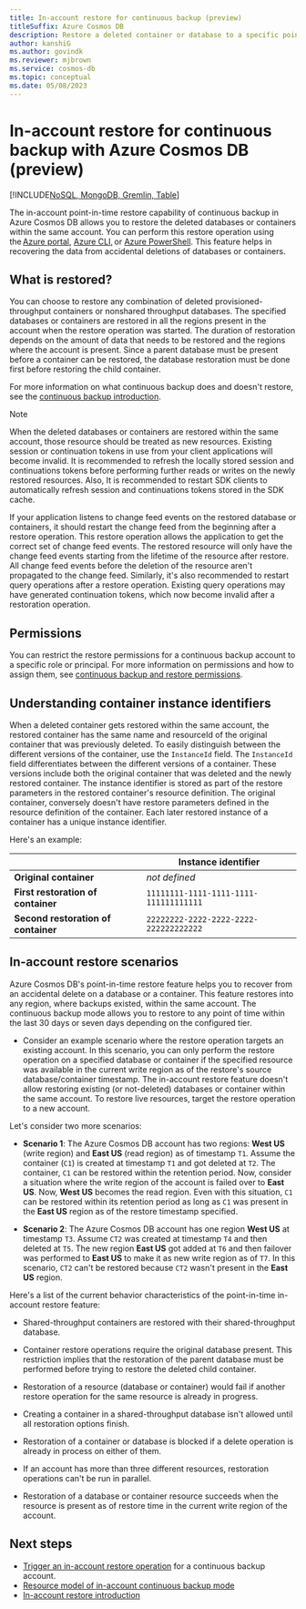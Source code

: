 ```yaml
---
title: In-account restore for continuous backup (preview)
titleSuffix: Azure Cosmos DB
description: Restore a deleted container or database to a specific point in time and the same Azure Cosmos DB account.
author: kanshiG
ms.author: govindk
ms.reviewer: mjbrown
ms.service: cosmos-db
ms.topic: conceptual
ms.date: 05/08/2023
---
```


# In-account restore for continuous backup with Azure Cosmos DB (preview)

[!INCLUDE[NoSQL, MongoDB, Gremlin, Table](includes/appliesto-nosql-mongodb-gremlin-table.md)]

The in-account point-in-time restore capability of continuous backup in Azure Cosmos DB allows you to restore the deleted databases or containers within the same account. You can perform this restore operation using the [Azure portal](how-to-restore-in-account-continuous-backup.md?tabs=azure-portal&pivots=api-nosql), [Azure CLI](how-to-restore-in-account-continuous-backup.md?tabs=azure-cli&pivots=api-nosql), or [Azure PowerShell](how-to-restore-in-account-continuous-backup.md?tabs=azure-powershell&pivots=api-nosql). This feature helps in recovering the data from accidental deletions of databases or containers.

## What is restored?

You can choose to restore any combination of deleted provisioned-throughput containers or nonshared throughput databases. The specified databases or containers are restored in all the regions present in the account when the restore operation was started. The duration of restoration depends on the amount of data that needs to be restored and the regions where the account is present. Since a parent database must be present before a container can be restored, the database restoration must be done first before restoring the child container.

For more information on what continuous backup does and doesn't restore, see the [continuous backup introduction](continuous-backup-restore-introduction.md).

> [!NOTE]
> When the deleted databases or containers are restored within the same account, those resource should be treated as new resources. Existing session or continuation tokens in use from your client applications will become invalid. It is recommended to refresh the locally stored session and continuations tokens before performing further reads or writes on the newly restored resources. Also, It is recommended to restart SDK clients to automatically refresh session and continuations tokens stored in the SDK cache.

If your application listens to change feed events on the restored database or containers, it should restart the change feed from the beginning after a restore operation. This restore operation allows the application to get the correct set of change feed events. The restored resource will only have the change feed events starting from the lifetime of the resource after restore. All change feed events before the deletion of the resource aren't propagated to the change feed. Similarly, it's also recommended to restart query operations after a restore operation. Existing query operations may have generated continuation tokens, which now become invalid after a restoration operation.

## Permissions

You can restrict the restore permissions for a continuous backup account to a specific role or principal. For more information on permissions and how to assign them, see [continuous backup and restore permissions](continuous-backup-restore-permissions.md).

## Understanding container instance identifiers

When a deleted container gets restored within the same account, the restored container has the same name and resourceId of the original container that was previously deleted. To easily distinguish between the different versions of the container, use the `InstanceId` field. The `InstanceId` field differentiates between the different versions of a container. These versions include both the original container that was deleted and the newly restored container. The instance identifier is stored as part of the restore parameters in the restored container's resource definition. The original container, conversely doesn't have restore parameters defined in the resource definition of the container. Each later restored instance of a container has a unique instance identifier.

Here's an example:

| | Instance identifier |
| --- | --- |
| **Original container** | *not defined* |
| **First restoration of container** | `11111111-1111-1111-1111-111111111111` |
| **Second restoration of container** | `22222222-2222-2222-2222-222222222222` |

## In-account restore scenarios

Azure Cosmos DB's point-in-time restore feature helps you to recover from an accidental delete on a database or a container. This feature restores into any region, where backups existed, within the same account. The continuous backup mode allows you to restore to any point of time within the last 30 days or seven days depending on the configured tier.

- Consider an example scenario where the restore operation targets an existing account. In this scenario, you can only perform the restore operation on a specified database or container if the specified resource was available in the current write region as of the restore's source database/container timestamp. The in-account restore feature doesn't allow restoring existing (or not-deleted) databases or container within the same account. To restore live resources, target the restore operation to a new account.
  
Let's consider two more scenarios:

- **Scenario 1**: The Azure Cosmos DB account has two regions: **West US** (write region) and **East US** (read region) as of timestamp `T1`. Assume the container (`C1`) is created at timestamp `T1` and got deleted at `T2`. The container, `C1` can be restored within the retention period. Now, consider a situation where the write region of the account is failed over to **East US**. Now, **West US** becomes the read region. Even with this situation, `C1` can be restored within its retention period as long as `C1` was present in the **East US** region as of the restore timestamp specified.

- **Scenario 2**: The Azure Cosmos DB account has one region **West US** at timestamp `T3`. Assume `CT2` was created at timestamp `T4` and then deleted at `T5`. The new region **East US** got added at `T6` and then failover was performed to **East US** to make it as new write region as of `T7`. In this scenario, `CT2` can't be restored because `CT2` wasn't present in the **East US** region.

Here's a list of the current behavior characteristics of the point-in-time in-account restore feature:

- Shared-throughput containers are restored with their shared-throughput database.

- Container restore operations require the original database present. This restriction implies that the restoration of the parent database must be performed before trying to restore the deleted child container.  

- Restoration of a resource (database or container) would fail if another restore operation for the same resource is already in progress.

- Creating a container in a shared-throughput database isn't allowed until all restoration options finish.

- Restoration of a container or database is blocked if a delete operation is already in process on either of them.

- If an account has more than three different resources, restoration operations can't be run in parallel.  

- Restoration of a database or container resource succeeds when the resource is present as of restore time in the current write region of the account.  

## Next steps

- [Trigger an in-account restore operation](how-to-restore-in-account-continuous-backup.md) for a continuous backup account.
- [Resource model of in-account continuous backup mode](restore-in-account-continuous-backup-resource-model.md)
- [In-account restore introduction](restore-in-account-continuous-backup-introduction.md)

